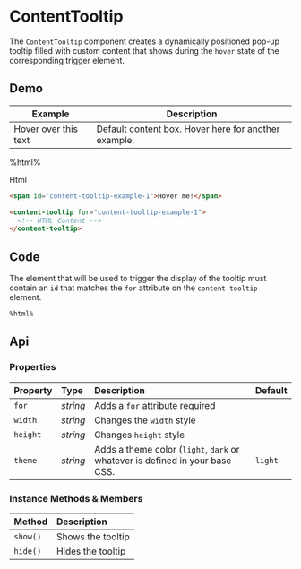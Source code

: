 # ContentTooltip

The `ContentTooltip` component creates a dynamically positioned pop-up tooltip filled with custom content that shows during the `hover` state of the corresponding trigger element.

## Demo

<table class="example">
  <thead>
    <tr>
      <th>Example</th>
      <th>Description</th>
    </tr>
  </thead>
  <tbody>
    <tr>
      <td>
        <span id="content-tooltip-example-1">Hover over this text</span>
      </td>
      <td>
        <span id="content-tooltip-tooltip-1">
          Default content box. Hover here for another example.
        </span>
      </td>
    </tr>
  </tbody>
</table>

%html%

<content-tooltip for="content-tooltip-tooltip-1" width="515px">

<span class="code-type">Html</span>

```html
<span id="content-tooltip-example-1">Hover me!</span>

<content-tooltip for="content-tooltip-example-1">
  <!-- HTML Content -->
</content-tooltip>
```

</content-tooltip>

<style>
  #content-tooltip-example-1 {
    cursor: default;
  }
</style>

## Code

The element that will be used to trigger the display of the tooltip must
contain an `id` that matches the `for` attribute on the `content-tooltip`
element.

```html
%html%
```

## Api

### Properties

| Property | Type | Description | Default |
| :--- | :--- | :--- | :--- |
| `for` | *string* | Adds a `for` attribute <span class="req">required</span> |  |
| `width` | *string* | Changes the `width` style |  |
| `height` | *string* | Changes `height` style |  |
| `theme` | *string* | Adds a theme color (`light`, `dark` or whatever is defined in your base CSS. | `light` |

### Instance Methods & Members

| Method | Description |
| :--- | :--- |
| `show()` | Shows the tooltip |
| `hide()` | Hides the tooltip |
